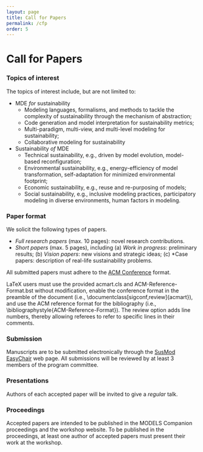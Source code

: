 ```yaml
---
layout: page
title: Call for Papers
permalink: /cfp
order: 5
---
```


# Call for Papers


### **Topics of interest**

The topics of interest include, but are not limited to:

- MDE *for* sustainability
  - Modeling languages, formalisms, and methods to tackle the complexity of sustainability through the mechanism of abstraction;
  - Code generation and model interpretation for sustainability metrics;
  - Multi-paradigm, multi-view, and multi-level modeling for sustainability;
  - Collaborative modeling for sustainability
- Sustainability *of* MDE
  - Technical sustainability, e.g., driven by model evolution, model-based reconfiguration;
  - Environmental sustainability, e.g., energy-efficiency of model transformation, self-adaptation for minimized environmental footprint;
  - Economic sustainability, e.g., reuse and re-purposing of models;
  - Social sustainability, e.g., inclusive modeling practices, participatory modeling in diverse environments, human factors in modeling.


### **Paper format**

We solicit the following types of papers.
- *Full research papers* (max. 10 pages): novel research contributions.
- *Short papers* (max. 5 pages), including (a) *Work in progress*: preliminary results; (b) *Vision papers*: new visions and strategic ideas; (c) *Case papers: description of real-life sustainability problems.

All submitted papers must adhere to the [ACM Conference](https://www.acm.org/publications/proceedings-template) format.

LaTeX users must use the provided acmart.cls and ACM-Reference-Format.bst without modification, enable the conference format in the preamble of the document (i.e., \documentclass[sigconf,review]{acmart}), and use the ACM reference format for the bibliography (i.e., \bibliographystyle{ACM-Reference-Format}). The review option adds line numbers, thereby allowing referees to refer to specific lines in their comments.

### **Submission**
Manuscripts are to be submitted electronically through the [SusMod EasyChair](https://easychair.org/my/conference?conf=susmod2024) web page.
All submissions will be reviewed by at least 3 members of the program committee. 

### **Presentations**
Authors of each accepted paper will be invited to give a *regular* talk.

### **Proceedings**
Accepted papers are intended to be published in the MODELS Companion proceedings and the workshop website. To be published in the proceedings, at least one author of accepted papers must present their work at the workshop.